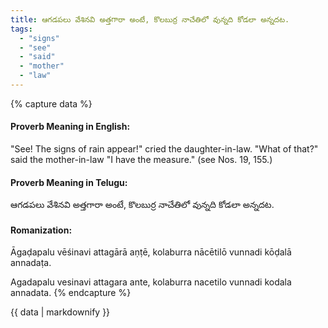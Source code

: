```yaml
---
title: ఆగడపలు వేశినవి అత్తగారా అంటే, కొలబుర్ర నాచేతిలో వున్నది కోడలా అన్నదట.
tags:
  - "signs"
  - "see"
  - "said"
  - "mother"
  - "law"
---
```


{% capture data %}
#### Proverb Meaning in English:
"See! The signs of rain appear!" cried the daughter-in-law. "What of that?" said the mother-in-law "I have the measure."
(see Nos. 19, 155.)

#### Proverb Meaning in Telugu:
ఆగడపలు వేశినవి అత్తగారా అంటే, కొలబుర్ర నాచేతిలో వున్నది కోడలా అన్నదట.

#### Romanization:
Āgaḍapalu vēśinavi attagārā aṇṭē, kolaburra nācētilō vunnadi kōḍalā annadaṭa.

Agadapalu vesinavi attagara ante, kolaburra nacetilo vunnadi kodala annadata.
{% endcapture %}

{{ data | markdownify }}

